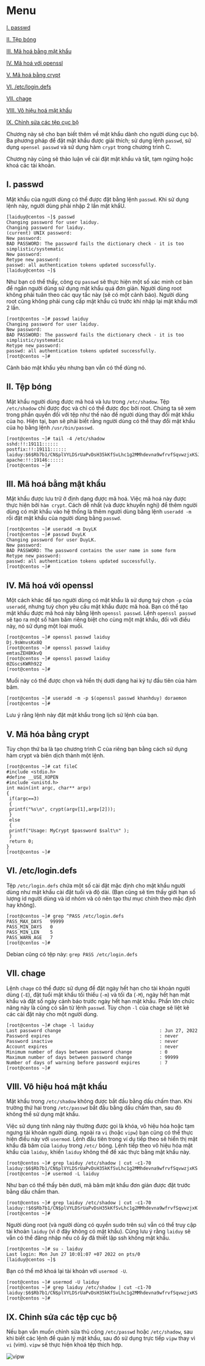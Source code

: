 # Menu
[I. passwd](#passwd)

[II. Tệp bóng](#tep_bong)

[III. Mã hoá bằng mật khẩu](#ma_hoa_bang_mat_khau)

[IV. Mã hoá với openssl](#ma_hoa_voi_openssl)

[V. Mã hoá bằng crypt](#ma_hoa_bang_crypt)

[VI. /etc/login.defs](#etc_login.defs)

[VII. chage](#chage)

[VIII. Vô hiệu hoá mật khẩu](#vo_hieu_hoa_mat_khau)

[IX. Chỉnh sửa các tệp cục bộ](#chinh_sua_cac_tep_cuc_bo)




Chương này sẽ cho bạn biết thêm về mật khẩu dành cho người dùng cục bộ. Ba phương pháp để đặt mật khẩu được giải thích; sử dụng lệnh `passwd`, sử dụng `opensel passwd` và sử dụng hàm `crypt` trong chương trình C. 

Chương này cũng sẽ thảo luận về cài đặt mật khẩu và tắt, tạm ngừng hoặc khoá các tài khoản.

<a name="passwd"></a>

## I. passwd
Mật khẩu của người dùng có thể được đặt bằng lệnh `passwd`. Khi sử dụng lệnh này, người dùng phải nhập 2 lần mật khẩU.
```
[laiduy@centos ~]$ passwd
Changing password for user laiduy.
Changing password for laiduy.
(current) UNIX password:
New password:
BAD PASSWORD: The password fails the dictionary check - it is too simplistic/systematic
New password:
Retype new password:
passwd: all authentication tokens updated successfully.
[laiduy@centos ~]$
```
Như bạn có thể thấy, công cụ `passwd` sẽ thực hiện một số xác minh cơ bản để ngăn người dùng sử dụng mật khẩu quá đơn giản. Người dùng root không phải tuân theo các quy tắc này (sẽ có một cảnh báo). Người dùng root cũng không phải cung cấp mật khẩu cũ trước khi nhập lại mật khẩu mới 2 lần.
```
[root@centos ~]# passwd laiduy
Changing password for user laiduy.
New password:
BAD PASSWORD: The password fails the dictionary check - it is too simplistic/systematic
Retype new password:
passwd: all authentication tokens updated successfully.
[root@centos ~]#
```
Cảnh báo mật khẩu yêu nhưng bạn vẫn có thể dùng nó.

<a name="tep_bong"></a>

## II. Tệp bóng
Mật khẩu người dùng được mã hoá và lưu trong `/etc/shadow`. Tệp `/etc/shadow` chỉ được đọc và chỉ có thể được đọc bởi root. Chúng ta sẽ xem trong phần quyền đối với tệp như thế nào để người dùng thay đổi mật khẩu của họ. Hiện tại, bạn sẽ phải biết rằng người dùng có thể thay đổi mật khẩu của họ bằng lệnh `/usr/bin/passwd`.
```
[root@centos ~]# tail -4 /etc/shadow
sshd:!!:19111::::::
postfix:!!:19111::::::
laiduy:$6$Rb7b1/CN$plVYLDSrUaPvDsH35kKfSvLhc1g2MMhdevna9wfrvfSqvwzjxKSJSXX6ceVLRdAbzGUmmAEHq2dsv0DuoOd8b/:19170:0:99999:7:::
apache:!!:19146::::::
[root@centos ~]#
```

<a name="ma_hoa_bang_mat_khau"></a>

## III. Mã hoá bằng mật khẩu
Mật khẩu được lưu trữ ở định dạng được mã hoá. Việc mã hoá này được thực hiện bởi `hàm crypt`. Cách dễ nhất (và được khuyến nghị) để thêm người dùng có mật khẩu vào hệ thống là thêm người dùng bằng lệnh `useradd -m` rồi đặt mật khẩu của người dùng bằng `passwd`.
```
[root@centos ~]# useradd -m DuyLK
[root@centos ~]# passwd DuyLK
Changing password for user DuyLK.
New password:
BAD PASSWORD: The password contains the user name in some form
Retype new password:
passwd: all authentication tokens updated successfully.
[root@centos ~]#
```

<a name="ma_hoa_voi_openssl"></a>

## IV. Mã hoá với openssl
Một cách khác để tạo người dùng có mật khẩu là sử dụng tuỳ chọn `-p` của `useradd`, nhưng tuỳ chọn yêu cầu mật khẩu được mã hoá. Bạn có thể tạo mật khẩu được mã hoá này bằng lệnh `openssl passwd`. Lệnh `openssl passwd` sẽ tạo ra một số hàm băm riêng biệt cho cùng một mật khẩu, đối với điều này, nó sử dụng một loại muối.
```
[root@centos ~]# openssl passwd laiduy
Dj.9sWnvsKx8Q
[root@centos ~]# openssl passwd laiduy
emtasZEH8KkvQ
[root@centos ~]# openssl passwd laiduy
0ZGscsKWRh922
[root@centos ~]#
```
Muối này có thể được chọn và hiển thị dưới dạng hai ký tự đầu tiên của hàm băm.
```
[root@centos ~]# useradd -m -p $(openssl passwd khanhduy) doraemon
[root@centos ~]#
```
Lưu ý rằng lệnh này đặt mật khẩu trong lịch sử lệnh của bạn.

<a name="ma_hoa_bang_crypt"></a>

## V. Mã hóa bằng crypt
Tùy chọn thứ ba là tạo chương trình C của riêng bạn bằng cách sử dụng hàm crypt và biên dịch thành một lệnh.
```
[root@centos ~]# cat fileC
#include <stdio.h>
#define __USE_XOPEN
#include <unistd.h>
int main(int argc, char** argv)
{
 if(argc==3)
 {
 printf("%s\n", crypt(argv[1],argv[2]));
 }
 else
 {
 printf("Usage: MyCrypt $password $salt\n" );
 }
 return 0;
}
[root@centos ~]#
```

<a name="etc_login.defs"></a>

## VI. /etc/login.defs
Tệp `/etc/login.defs` chứa một số cài đặt mặc định cho mật khẩu người dùng như mật khẩu cài đặt tuổi và độ dài. (Bạn cũng sẽ tìm thấy giới hạn số lượng id người dùng và id nhóm và có nên tạo thư mục chính theo mặc định hay không).
```
[root@centos ~]# grep ^PASS /etc/login.defs
PASS_MAX_DAYS   99999
PASS_MIN_DAYS   0
PASS_MIN_LEN    5
PASS_WARN_AGE   7
[root@centos ~]#
```
Debian cũng có tệp này: `grep PASS /etc/login.defs`

<a name="chage"></a>

## VII. chage
Lệnh `chage` có thể được sử dụng để đặt ngày hết hạn cho tài khoản người dùng (`-E`), đặt tuổi mật khẩu tối thiểu (`-m`) và tối đa (`-M`), ngày hết hạn mật khẩu và đặt số ngày cảnh báo trước ngày hết hạn mật khẩu. Phần lớn chức năng này là cũng có sẵn từ lệnh `passwd`. Tùy chọn `-l` của chage sẽ liệt kê các cài đặt này cho một người dùng.
```
[root@centos ~]# chage -l laiduy
Last password change                                    : Jun 27, 2022
Password expires                                        : never
Password inactive                                       : never
Account expires                                         : never
Minimum number of days between password change          : 0
Maximum number of days between password change          : 99999
Number of days of warning before password expires       : 7
[root@centos ~]#
```

<a name="vo_hieu_hoa_mat_khau"></a>

## VIII. Vô hiệu hoá mật khẩu
Mật khẩu trong `/etc/shadow` không được bắt đầu bằng dấu chấm than. Khi trường thứ hai trong `/etc/passwd` bắt đầu bằng dấu chấm than, sau đó không thể sử dụng mật khẩu.

Việc sử dụng tính năng này thường được gọi là khóa, vô hiệu hóa hoặc tạm ngưng tài khoản người dùng. ngoài ra `vi` (hoặc `vipw`) bạn cũng có thể thực hiện điều này với `usermod`. Lệnh đầu tiên trong ví dụ tiếp theo sẽ hiển thị mật khẩu đã băm của `laiduy` trong `/etc/` bóng. Lệnh tiếp theo vô hiệu hóa mật khẩu của `laiduy`, khiến `laiduy` không thể để xác thực bằng mật khẩu này.
```
[root@centos ~]# grep laiduy /etc/shadow | cut -c1-70
laiduy:$6$Rb7b1/CN$plVYLDSrUaPvDsH35kKfSvLhc1g2MMhdevna9wfrvfSqvwzjxKS
[root@centos ~]# usermod -L laiduy
```

Như bạn có thể thấy bên dưới, mã băm mật khẩu đơn giản được đặt trước bằng dấu chấm than.
```
[root@centos ~]# grep laiduy /etc/shadow | cut -c1-70
laiduy:!$6$Rb7b1/CN$plVYLDSrUaPvDsH35kKfSvLhc1g2MMhdevna9wfrvfSqvwzjxK
[root@centos ~]#
```

Người dùng root (và người dùng có quyền sudo trên su) vẫn có thể truy cập tài khoản `laiduy` (vì ở đây không có mật khẩu). Cũng lưu ý rằng `laiduy` sẽ vẫn có thể đăng nhập nếu cô ấy đã thiết lập ssh không mật khẩu.
```
[root@centos ~]# su - laiduy
Last login: Mon Jun 27 10:01:07 +07 2022 on pts/0
[laiduy@centos ~]$
```

Bạn có thể mở khoá lại tài khoản với `usermod -U`.
```
[root@centos ~]# usermod -U laiduy
[root@centos ~]# grep laiduy /etc/shadow | cut -c1-70
laiduy:$6$Rb7b1/CN$plVYLDSrUaPvDsH35kKfSvLhc1g2MMhdevna9wfrvfSqvwzjxKS
[root@centos ~]#
```

<a name="chinh_sua_cac_tep_cuc_bo"></a>

## IX. Chỉnh sửa các tệp cục bộ
Nếu bạn vẫn muốn chỉnh sửa thủ công `/etc/passwd` hoặc `/etc/shadow`, sau khi biết các lệnh để quản lý mật khẩu, sau đó sử dụng trực tiếp `vipw` thay vì `vi` (vim). `vipw` sẽ thực hiện khoá tệp thích hợp.

![vipw](Pictures/vipw.png)












